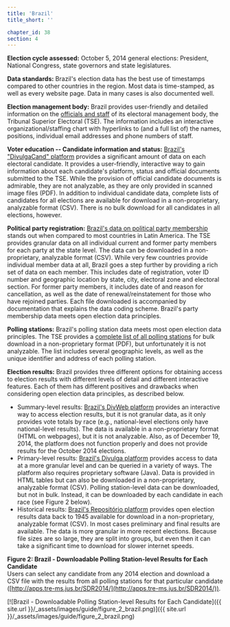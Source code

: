```yaml
---
title: 'Brazil'
title_short: ''

chapter_id: 38
section: 4
---
```


**Election cycle assessed:** October 5, 2014 general elections: President, National Congress, state governors and state legislatures.

**Data standards:** Brazil's election data has the best use of timestamps compared to other countries in the region. Most data is time-stamped, as well as every website page. Data in many cases is also documented well.

**Election management body:** Brazil provides user-friendly and detailed information on the [officials and staff](http://www.tse.jus.br/institucional/o-tse/organograma-tse) of its electoral management body, the Tribunal Superior Electoral (TSE). The information includes an interactive organizational/staffing chart with hyperlinks to (and a full list of) the names, positions, individual email addresses and phone numbers of staff.

**Voter education -- Candidate information and status:** [Brazil's "DivulgaCand" platform](http://www.tse.jus.br/eleicoes/eleicoes-2014/sistema-de-divulgacao-de-candidaturas) provides a significant amount of data on each electoral candidate. It provides a user-friendly, interactive way to gain information about each candidate's platform, status and official documents submitted to the TSE. While the provision of official candidate documents is admirable, they are not analyzable, as they are only provided in scanned image files (PDF). In addition to individual candidate data, complete lists of candidates for all elections are available for download in a non-proprietary, analyzable format (CSV). There is no bulk download for all candidates in all elections, however.

**Political party registration:** [Brazil's data on political party membership](http://www.tre-sp.jus.br/partidos/filiacao-partidaria/filiacao-partidaria) stands out when compared to most countries in Latin America. The TSE provides granular data on all individual current and former party members for each party at the state level. The data can be downloaded in a non-proprietary, analyzable format (CSV). While very few countries provide individual member data at all, Brazil goes a step further by providing a rich set of data on each member. This includes date of registration, voter ID number and geographic location by state, city, electoral zone and electoral section. For former party members, it includes date of and reason for cancellation, as well as the date of renewal/reinstatement for those who have rejoined parties. Each file downloaded is accompanied by documentation that explains the data coding scheme. Brazil's party membership data meets open election data principles.

**Polling stations:** Brazil's polling station data meets most open election data principles. The TSE provides a [complete list of all polling stations](http://www.justicaeleitoral.jus.br/arquivos/tre-pa-locais-de-votacao-do-estado-do-para-para-as-eleicoes-2014) for bulk download in a non-proprietary format (PDF), but unfortunately it is not analyzable. The list includes several geographic levels, as well as the unique identifier and address of each polling station.

**Election results:** Brazil provides three different options for obtaining access to election results with different levels of detail and different interactive features. Each of them has different positives and drawbacks when considering open election data principles, as described below.

- Summary-level results: [Brazil's DivWeb platform](http://divulga.tse.jus.br/oficial/index.html) provides an interactive way to access election results, but it is not granular data, as it only provides vote totals by race (e.g., national-level elections only have national-level results). The data is available in a non-proprietary format (HTML on webpages), but it is not analyzable. Also, as of December 19, 2014, the platform does not function properly and does not provide results for the October 2014 elections.
- Primary-level results: [Brazil's Divulga platform](http://apps.tre-ms.jus.br/SDR2014/) provides access to data at a more granular level and can be queried in a variety of ways. The platform also requires proprietary software (Java). Data is provided in HTML tables but can also be downloaded in a non-proprietary, analyzable format (CSV). Polling station-level data can be downloaded, but not in bulk. Instead, it can be downloaded by each candidate in each race (see Figure 2 below).
- Historical results: [Brazil's Repositório platform](http://www.tse.jus.br/eleicoes/estatisticas/repositorio-de-dados-eleitorais) provides open election results data back to 1945 available for download in a non-proprietary, analyzable format (CSV). In most cases preliminary and final results are available. The data is more granular in more recent elections. Because file sizes are so large, they are split into groups, but even then it can take a significant time to download for slower internet speeds.

**Figure 2: Brazil - Downloadable Polling Station-level Results for Each Candidate**  
Users can select any candidate from any 2014 election and download a CSV file with the results from all polling stations for that particular candidate ([http://apps.tre-ms.jus.br/SDR2014/](http://apps.tre-ms.jus.br/SDR2014/)).

[![Brazil - Downloadable Polling Station-level Results for Each Candidate]({{ site.url }}/\_assets/images/guide/figure_2_brazil.png)]({{ site.url }}/\_assets/images/guide/figure_2_brazil.png)
